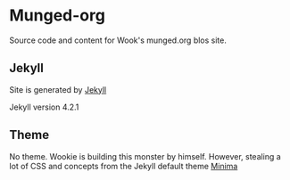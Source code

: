 # Munged-org

Source code and content for Wook's munged.org blos site.

## Jekyll

Site is generated by [Jekyll]

Jekyll version 4.2.1

## Theme

No theme.  Wookie is building this monster by himself.  However, stealing a lot
of CSS and concepts from the Jekyll default theme [Minima]

[Jekyll]: https://jekyllrb.com
[Minima]: https://github.com/jekyll/minima

